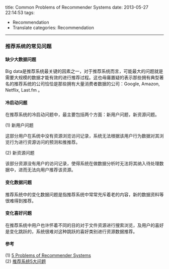 title: Common Problems of Recommender Systems
date: 2013-05-27 22:14:53
tags:
- Recommendation
- Translate
categories: Recommendation
---


### 推荐系统的常见问题

#### 缺少大数据问题

Big data是推荐系统最关键的因素之一，对于推荐系统而言，可能最大的问题就是需要大规模的数据才能有效的进行推荐过程。这也毋庸置疑的表示那些拥有典型著名的推荐系统的公司恰恰是那些拥有大量消费者数据的公司：Google, Amazon, Netflix, Last.fm 。


#### 冷启动问题
在推荐系统的冷启动问题中，最主要包括两个方面：新用户问题，新资源问题。

(1) 新用户问题

这部分用户在系统中没有资源浏览访问记录，系统无法根据该用户行为数据对其浏览行为进行资源访问的预测和推推荐。

(2) 新资源问题

该部分资源没有用户的访问记录，使得系统在做数据分析时无法将其纳入待处理数据中，进而无法向用户推荐该资源。

#### 变化数据问题
推荐系统中的变化数据问题是指推荐系统中常常充斥着老的内容，新的数据资料等很难得到推荐。

#### 变化喜好问题

在推荐系统中用户也许怀着不同的目的对于文件资源进行搜索浏览，及用户的喜好是变化跳跃的，系统很难对这种跳跃的喜好类别进行资源数据推荐。


#### 参考

(1) [5 Problems of Recommender Systems](http://readwrite.com/2009/01/28/5_problems_of_recommender_systems)           
(2) [推荐系统5大问题](http://www.resyschina.com/2010/03/five_problems_of_resys.html)


